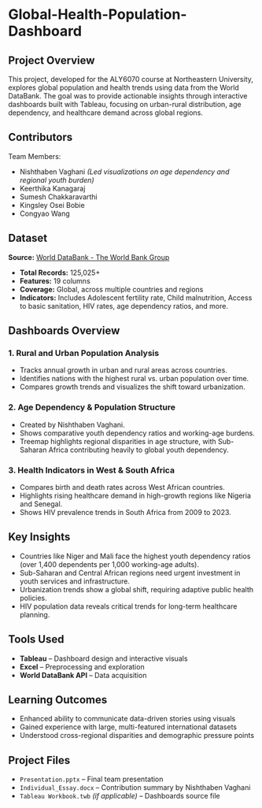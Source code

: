 # Global-Health-Population-Dashboard

##  Project Overview

This project, developed for the ALY6070 course at Northeastern University, explores global population and health trends using data from the World DataBank. The goal was to provide actionable insights through interactive dashboards built with Tableau, focusing on urban-rural distribution, age dependency, and healthcare demand across global regions.

##  Contributors

Team Members:
- Nishthaben Vaghani *(Led visualizations on age dependency and regional youth burden)*
- Keerthika Kanagaraj
- Sumesh Chakkaravarthi
- Kingsley Osei Bobie
- Congyao Wang

##  Dataset

**Source:** [World DataBank - The World Bank Group](https://databank.worldbank.org)

- **Total Records:** 125,025+
- **Features:** 19 columns
- **Coverage:** Global, across multiple countries and regions
- **Indicators:** Includes Adolescent fertility rate, Child malnutrition, Access to basic sanitation, HIV rates, age dependency ratios, and more.

##  Dashboards Overview

### 1. Rural and Urban Population Analysis
- Tracks annual growth in urban and rural areas across countries.
- Identifies nations with the highest rural vs. urban population over time.
- Compares growth trends and visualizes the shift toward urbanization.

### 2. Age Dependency & Population Structure
- Created by Nishthaben Vaghani.
- Shows comparative youth dependency ratios and working-age burdens.
- Treemap highlights regional disparities in age structure, with Sub-Saharan Africa contributing heavily to global youth dependency.

### 3. Health Indicators in West & South Africa
- Compares birth and death rates across West African countries.
- Highlights rising healthcare demand in high-growth regions like Nigeria and Senegal.
- Shows HIV prevalence trends in South Africa from 2009 to 2023.

##  Key Insights

- Countries like Niger and Mali face the highest youth dependency ratios (over 1,400 dependents per 1,000 working-age adults).
- Sub-Saharan and Central African regions need urgent investment in youth services and infrastructure.
- Urbanization trends show a global shift, requiring adaptive public health policies.
- HIV population data reveals critical trends for long-term healthcare planning.

##  Tools Used

- **Tableau** – Dashboard design and interactive visuals
- **Excel** – Preprocessing and exploration
- **World DataBank API** – Data acquisition

##  Learning Outcomes

- Enhanced ability to communicate data-driven stories using visuals
- Gained experience with large, multi-featured international datasets
- Understood cross-regional disparities and demographic pressure points

##  Project Files

- `Presentation.pptx` – Final team presentation
- `Individual_Essay.docx` – Contribution summary by Nishthaben Vaghani
- `Tableau Workbook.twb` *(if applicable)* – Dashboards source file




